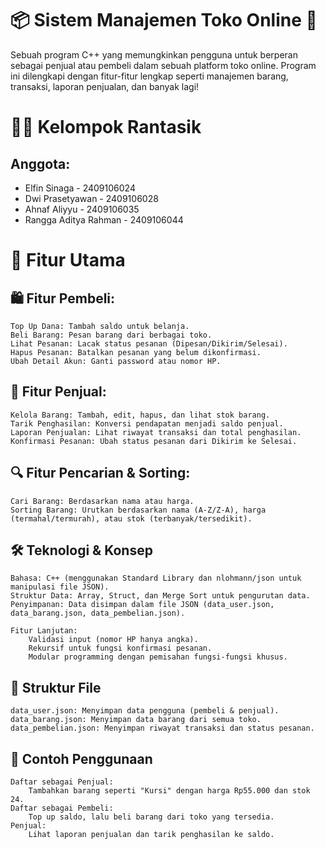 # 📦 Sistem Manajemen Toko Online 🛒

Sebuah program C++ yang memungkinkan pengguna untuk berperan sebagai penjual atau pembeli dalam sebuah platform toko online. Program ini dilengkapi dengan fitur-fitur lengkap seperti manajemen barang, transaksi, laporan penjualan, dan banyak lagi!

# 🧑‍💻 Kelompok Rantasik

## Anggota:
- Elfin Sinaga         - 2409106024
- Dwi Prasetyawan      - 2409106028
- Ahnaf Aliyyu         - 2409106035
- Rangga Aditya Rahman - 2409106044

# 🌟 Fitur Utama

## 🛍️ Fitur Pembeli:
    Top Up Dana: Tambah saldo untuk belanja.
    Beli Barang: Pesan barang dari berbagai toko.
    Lihat Pesanan: Lacak status pesanan (Dipesan/Dikirim/Selesai).
    Hapus Pesanan: Batalkan pesanan yang belum dikonfirmasi.
    Ubah Detail Akun: Ganti password atau nomor HP.

## 🏪 Fitur Penjual:
    Kelola Barang: Tambah, edit, hapus, dan lihat stok barang.
    Tarik Penghasilan: Konversi pendapatan menjadi saldo penjual.
    Laporan Penjualan: Lihat riwayat transaksi dan total penghasilan.
    Konfirmasi Pesanan: Ubah status pesanan dari Dikirim ke Selesai.

## 🔍 Fitur Pencarian & Sorting:
    Cari Barang: Berdasarkan nama atau harga.
    Sorting Barang: Urutkan berdasarkan nama (A-Z/Z-A), harga (termahal/termurah), atau stok (terbanyak/tersedikit).

## 🛠️ Teknologi & Konsep
    Bahasa: C++ (menggunakan Standard Library dan nlohmann/json untuk manipulasi file JSON).
    Struktur Data: Array, Struct, dan Merge Sort untuk pengurutan data.
    Penyimpanan: Data disimpan dalam file JSON (data_user.json, data_barang.json, data_pembelian.json).

    Fitur Lanjutan:
        Validasi input (nomor HP hanya angka).
        Rekursif untuk fungsi konfirmasi pesanan.
        Modular programming dengan pemisahan fungsi-fungsi khusus.

## 📂 Struktur File
    data_user.json: Menyimpan data pengguna (pembeli & penjual).
    data_barang.json: Menyimpan data barang dari semua toko.
    data_pembelian.json: Menyimpan riwayat transaksi dan status pesanan.

## 📝 Contoh Penggunaan
    Daftar sebagai Penjual:
        Tambahkan barang seperti "Kursi" dengan harga Rp55.000 dan stok 24.
    Daftar sebagai Pembeli:
        Top up saldo, lalu beli barang dari toko yang tersedia.
    Penjual:
        Lihat laporan penjualan dan tarik penghasilan ke saldo.
